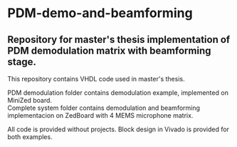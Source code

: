 # PDM-demo-and-beamforming
## Repository for master's thesis implementation of PDM demodulation matrix with beamforming stage.

This repository contains VHDL code used in master's thesis.  

PDM demodulation folder contains demodulation example, implemented on MiniZed board.  
Complete system folder contains demodulation and beamforming implementacion on ZedBoard with 4 MEMS microphone matrix.  


All code is provided without projects. Block design in Vivado is provided for both examples.

